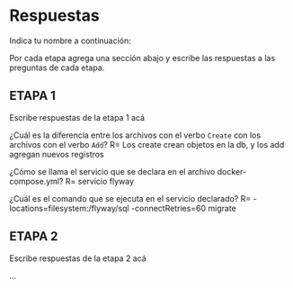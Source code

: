 # Respuestas

Indica tu nombre a continuación: 

Por cada etapa agrega una sección abajo y escribe las respuestas a las preguntas de cada etapa.

## ETAPA 1

Escribe respuestas de la etapa 1 acá

¿Cuál es la diferencia entre los archivos con el verbo `Create` con los archivos con el verbo `Add`?
R= Los create crean objetos en la db, y los add agregan nuevos registros

¿Cómo se llama el servicio que se declara en el archivo docker-compose.yml?
R= servicio flyway

¿Cuál es el comando que se ejecuta en el servicio declarado?
R= -locations=filesystem:/flyway/sql -connectRetries=60 migrate



## ETAPA 2

Escribe respuestas de la etapa 2 acá

...